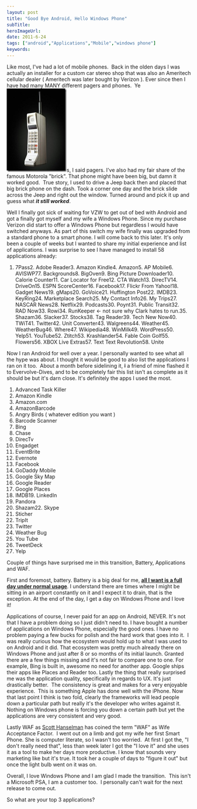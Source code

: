 ```yaml
---
layout: post 
title: "Good Bye Android, Hello Windows Phone"
subTitle: 
heroImageUrl: 
date: 2011-6-24
tags: ["android","Applications","Mobile","windows phone"]
keywords: 
---
```


Like most, I've had a lot of mobile phones.&#160; Back in the olden days I was actually an installer for a custom car stereo shop that was also an Ameritech cellular dealer ( Ameritech was later bought by Verizon ). Ever since then I have had many MANY different pagers and phones.&#160; Ye[![motocell](motocell_thumb.jpg "motocell")](http://csell.net/wp-content/uploads/2011/06/motocell.jpg)s, I said pagers. I've also had my fair share of the famous Motorola "brick". That phone might have been big, but damn it worked good.&#160; True story, I used to drive a Jeep back then and placed that big brick phone on the dash. Took a corner one day and the brick slide across the Jeep and right out the window. Turned around and pick it up and guess what ***it still worked***.

Well I finally got sick of waiting for VZW to get out of bed with Android and got a finally got myself and my wife a Windows Phone. Since my purchase Verizon did start to offer a Windows Phone but regardless I would have switched anyways. As part of this switch my wife finally was upgraded from a standard phone to a smart phone. I will come back to this later. It's only been a couple of weeks but I wanted to share my initial experience and list of applications. I was surprise to see I have managed to install 58 applications already:

1.  7Pass2.  Adobe Reader3.  Amazon Kindle4.  Amazon5.  AP Mobile6.  AVISWP77.  Backgrounds8.  BigOven9.  Bing Picture Downloader10.  Calorie Counter11.  Car Locator for Free12.  CTA Watch13.  DirecTV14.  DriveOn15.  ESPN ScoreCenter16.  Facebook17.  Flickr From Yahoo!18.  Gadget News19.  gMaps20.  GoVoice21.  Huffington Post22.  IMDB23.  KeyRing24.  Marketplace Search25.  My Contact Info26.  My Trips27.  NASCAR News28.  Netflix29.  Podcasts30.  Poynt31.  Public Transit32.  RAD Now33.  Rowi34.  RunKeeper <- not sure why Clark hates to run.35.  Shazam36.  Slacker37.  Stocks38.  Tag Reader39.  Tech New Now40.  TWiT41.  Twitter42.  Unit Converter43.  Walgreens44.  Weather45.  WeatherBug46.  Where47.  Wikipedia48.  WinMilk49.  WordPress50.  Yelp51.  YouTube52.  Ztitch53.  Krashlander54.  Fable Coin Golf55.  Flowers56.  XBOX Live Extras57.  Text Text Revolution58.  Unite  

Now I ran Android for well over a year. I personally wanted to see what all the hype was about. I thought it would be good to also list the applications I ran on it too.&#160; About a month before sidelining it, <strike>I</strike> a friend of mine flashed it to Evervolve-Dives, and to be completely fair this list isn't as complete as it should be but it's darn close. It's definitely the apps I used the most.

1.  Advanced Task Killer
2.  Amazon Kindle
3.  Amazon.com
4.  AmazonBarcode
5.  Angry Birds ( whatever edition you want )
6.  Barcode Scanner
7.  Bing
8.  Chase
9.  DirecTv
10.  Engadget
11.  EventBrite
12.  Evernote
13.  Facebook
14.  GoDaddy Mobile
15.  Google Sky Map
16.  Google Reader
17.  Google Places
18.  IMDB19.  LinkedIn
20.  Pandora
21.  Shazam22.  Skype
23.  Sticher
24.  TripIt
25.  Twitter
26.  Weather Bug
27.  You Tube
28.  TweetDeck
29.  Yelp  

Couple of things have surprised me in this transition, Battery, Applications and WAF.

First and foremost, battery. Battery is a big deal for me, **<u>all I want is a full day under normal usage</u>**. I understand there are times where I might be sitting in an airport constantly on it and I expect it to drain, that is the exception. At the end of the day, I get a day on Windows Phone and I love it!&#160; 

Applications of course, I never paid for an app on Android, NEVER. It's not that I have a problem doing so I just didn't need to. I have bought a number of applications on Windows Phone, especially the good ones. I have no problem paying a few bucks for polish and the hard work that goes into it.&#160; I was really curious how the ecosystem would hold up to what I was used to on Android and it did. That ecosystem was pretty much already there on Windows Phone and just after 8 or so months of its initial launch. Granted there are a few things missing and it's not fair to compare one to one. For example, Bing is built in, awesome no need for another app. Google ships their apps like Places and Reader too. Lastly the thing that really surprised me was the application quality, specifically in regards to UX. It's just drastically better.&#160; The consistency is great and makes for a very enjoyable experience.&#160; This is something Apple has done well with the iPhone. Now that last point I think is two fold, clearly the frameworks will lead people down a particular path but really it's the developer who writes against it. Nothing on Windows phone is forcing you down a certain path but yet the applications are very consistent and very good.

Lastly WAF as [Scott Hanselman](http://www.hanselman.com) has coined the term "WAF" as Wife Acceptance Factor.&#160; I went out on a limb and got my wife her first Smart Phone. She is computer literate, so I wasn't too worried.&#160; At first I got the, "I don't really need that", less than week later I got the "I love it" and she uses it as a tool to make her days more productive. I know that sounds very marketing like but it's true. It took her a couple of days to "figure it out" but once the light bulb went on it was on.

Overall, I love Windows Phone and I am glad I made the transition.&#160; This isn't a Microsoft PSA, I am a customer too.&#160; I personally can't wait for the next release to come out.

So what are your top 3 applications?